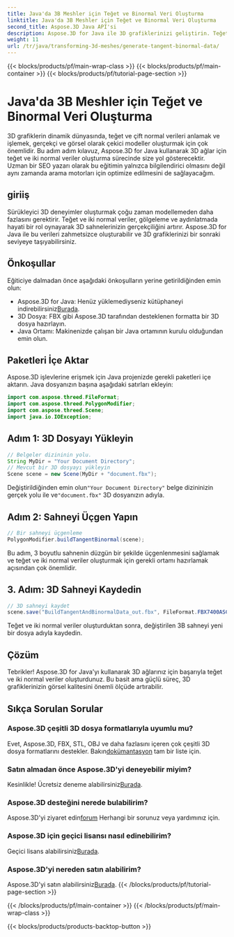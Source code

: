 ```yaml
---
title: Java'da 3B Meshler için Teğet ve Binormal Veri Oluşturma
linktitle: Java'da 3B Meshler için Teğet ve Binormal Veri Oluşturma
second_title: Aspose.3D Java API'si
description: Aspose.3D for Java ile 3D grafiklerinizi geliştirin. Teğet ve iki normal verileri zahmetsizce oluşturun. Ücretsiz denemeyi şimdi deneyin!
weight: 11
url: /tr/java/transforming-3d-meshes/generate-tangent-binormal-data/
---
```


{{< blocks/products/pf/main-wrap-class >}}
{{< blocks/products/pf/main-container >}}
{{< blocks/products/pf/tutorial-page-section >}}

# Java'da 3B Meshler için Teğet ve Binormal Veri Oluşturma

3D grafiklerin dinamik dünyasında, teğet ve çift normal verileri anlamak ve işlemek, gerçekçi ve görsel olarak çekici modeller oluşturmak için çok önemlidir. Bu adım adım kılavuz, Aspose.3D for Java kullanarak 3D ağlar için teğet ve iki normal veriler oluşturma sürecinde size yol gösterecektir. Uzman bir SEO yazarı olarak bu eğitimin yalnızca bilgilendirici olmasını değil aynı zamanda arama motorları için optimize edilmesini de sağlayacağım.
## giriiş
Sürükleyici 3D deneyimler oluşturmak çoğu zaman modellemeden daha fazlasını gerektirir. Teğet ve iki normal veriler, gölgeleme ve aydınlatmada hayati bir rol oynayarak 3D sahnelerinizin gerçekçiliğini artırır. Aspose.3D for Java ile bu verileri zahmetsizce oluşturabilir ve 3D grafiklerinizi bir sonraki seviyeye taşıyabilirsiniz.
## Önkoşullar
Eğiticiye dalmadan önce aşağıdaki önkoşulların yerine getirildiğinden emin olun:
-  Aspose.3D for Java: Henüz yüklemediyseniz kütüphaneyi indirebilirsiniz[Burada](https://releases.aspose.com/3d/java/).
- 3D Dosya: FBX gibi Aspose.3D tarafından desteklenen formatta bir 3D dosya hazırlayın.
- Java Ortamı: Makinenizde çalışan bir Java ortamının kurulu olduğundan emin olun.
## Paketleri İçe Aktar
Aspose.3D işlevlerine erişmek için Java projenizde gerekli paketleri içe aktarın. Java dosyanızın başına aşağıdaki satırları ekleyin:
```java
import com.aspose.threed.FileFormat;
import com.aspose.threed.PolygonModifier;
import com.aspose.threed.Scene;
import java.io.IOException;
```
## Adım 1: 3D Dosyayı Yükleyin
```java
// Belgeler dizininin yolu.
String MyDir = "Your Document Directory";
// Mevcut bir 3D dosyayı yükleyin
Scene scene = new Scene(MyDir + "document.fbx");
```
 Değiştirildiğinden emin olun`"Your Document Directory"` belge dizininizin gerçek yolu ile ve`"document.fbx"` 3D dosyanızın adıyla.
## Adım 2: Sahneyi Üçgen Yapın
```java
// Bir sahneyi üçgenleme
PolygonModifier.buildTangentBinormal(scene);
```
Bu adım, 3 boyutlu sahnenin düzgün bir şekilde üçgenlenmesini sağlamak ve teğet ve iki normal veriler oluşturmak için gerekli ortamı hazırlamak açısından çok önemlidir.
## 3. Adım: 3D Sahneyi Kaydedin
```java
// 3D sahneyi kaydet
scene.save("BuildTangentAndBinormalData_out.fbx", FileFormat.FBX7400ASCII);
```
Teğet ve iki normal veriler oluşturduktan sonra, değiştirilen 3B sahneyi yeni bir dosya adıyla kaydedin.
## Çözüm
Tebrikler! Aspose.3D for Java'yı kullanarak 3D ağlarınız için başarıyla teğet ve iki normal veriler oluşturdunuz. Bu basit ama güçlü süreç, 3D grafiklerinizin görsel kalitesini önemli ölçüde artırabilir.
## Sıkça Sorulan Sorular
### Aspose.3D çeşitli 3D dosya formatlarıyla uyumlu mu?
 Evet, Aspose.3D, FBX, STL, OBJ ve daha fazlasını içeren çok çeşitli 3D dosya formatlarını destekler. Bakın[dokümantasyon](https://reference.aspose.com/3d/java/) tam bir liste için.
### Satın almadan önce Aspose.3D'yi deneyebilir miyim?
 Kesinlikle! Ücretsiz deneme alabilirsiniz[Burada](https://releases.aspose.com/).
### Aspose.3D desteğini nerede bulabilirim?
 Aspose.3D'yi ziyaret edin[forum](https://forum.aspose.com/c/3d/18) Herhangi bir sorunuz veya yardımınız için.
### Aspose.3D için geçici lisansı nasıl edinebilirim?
 Geçici lisans alabilirsiniz[Burada](https://purchase.aspose.com/temporary-license/).
### Aspose.3D'yi nereden satın alabilirim?
 Aspose.3D'yi satın alabilirsiniz[Burada](https://purchase.aspose.com/buy).
{{< /blocks/products/pf/tutorial-page-section >}}

{{< /blocks/products/pf/main-container >}}
{{< /blocks/products/pf/main-wrap-class >}}

{{< blocks/products/products-backtop-button >}}
